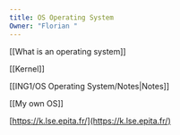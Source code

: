 ```yaml
---
title: OS Operating System
Owner: "Florian "
---
```

[[What is an operating system]]

[[Kernel]]

[[ING1/OS Operating System/Notes|Notes]]

[[My own OS]]

[https://k.lse.epita.fr/](https://k.lse.epita.fr/)